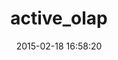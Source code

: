 ---
layout: post
title:  "active_olap"
repo:   "wvanbergen/active_olap"
date:   2015-02-18 16:58:20
gemurl: http://wiki.github.com/wvanbergen/active_olap
---